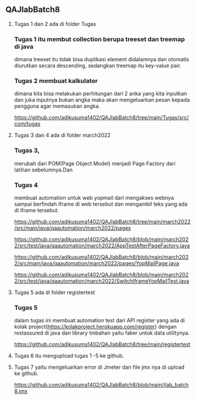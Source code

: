 ## QAJlabBatch8
1. Tugas 1 dan 2 ada di folder Tugas

   ### Tugas 1 itu membut collection berupa treeset dan treemap di java
   dimana treeset itu tidak bisa duplikasi element didalamnya dan otomatis diurutkan secara descending, sedangkan treemap itu key-value pair.
   
   ### Tugas 2 membuat kalkulator 
   dimana kita bisa melakukan perhitungan dari 2 anka yang kita inputkan dan juka inputnya bukan angka maka akan            mengeluarkan pesan kepada        pengguna agar memasukan angka.
   
   https://github.com/adikusuma1402/QAJlabBatch8/tree/main/Tugas/src/com/tugas

   
2. Tugas 3 dan 4 ada di folder march2022
   ### Tugas 3,
   merubah dari POM(Page Object Model) menjadi Page Factory dari latihan sebelumnya.Dan 
   
   ### Tugas 4
   membuat automation untuk web yopmail dari mengakses webnya sampai berfindah iframe di web tersebut dan mengambil teks yang ada di iframe                  tersebut.

   https://github.com/adikusuma1402/QAJlabBatch8/tree/main/march2022/src/main/java/qaautomation/march2022/pages

   https://github.com/adikusuma1402/QAJlabBatch8/blob/main/march2022/src/test/java/qaautomation/march2022/AppTestAfterPageFactory.java

   https://github.com/adikusuma1402/QAJlabBatch8/blob/main/march2022/src/main/java/qaautomation/march2022/pages/YopMailPage.java

   https://github.com/adikusuma1402/QAJlabBatch8/blob/main/march2022/src/test/java/qaautomation/march2022/SwitchIframeYopMailTest.java
   

3. Tugas 5 ada di folder registertest
   ### Tugas 5
   dalam tugas ini membuat automation test dari API register yang ada di kolak project(https://kolakproject.herokuapp.com/register) dengan restassured di java
   dan library tmbahan yaitu faker untuk data utilitynya.
   
   https://github.com/adikusuma1402/QAJlabBatch8/tree/main/registertest

   
4. Tugas 6 itu mengupload tugas 1 -5 ke github.


5. Tugas 7 yaitu mengeluarkan error di Jmeter dan file jmx nya di upload ke github.

   https://github.com/adikusuma1402/QAJlabBatch8/blob/main/jlab_batch8.jmx

   
